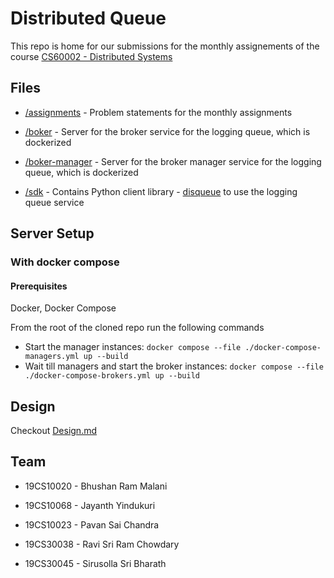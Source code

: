 # Distributed Queue

This repo is home for our submissions for the monthly assignements of the course [CS60002 - Distributed Systems](https://cse.iitkgp.ac.in/~sandipc/courses/cs60002/cs60002.html)


## Files

- [/assignments](/assignments) - Problem statements for the monthly assignments
- [/boker](/broker) - Server for the broker service for the logging queue, which is dockerized
- [/boker-manager](/broker-manager) - Server for the broker manager service for the logging queue, which is dockerized

- [/sdk](/sdk) - Contains Python client library - [disqueue](/sdk/disqueue) to use the logging queue service 

## Server Setup

### With docker compose

#### Prerequisites
Docker, Docker Compose


From the root of the cloned repo run the following commands

+ Start the manager instances:
  `docker compose --file ./docker-compose-managers.yml up --build`
+ Wait till managers and start the broker instances:
  `docker compose --file ./docker-compose-brokers.yml up --build`


## Design
Checkout [Design.md](Design.md)

## Team
- 19CS10020 - Bhushan Ram Malani

- 19CS10068 - Jayanth Yindukuri

- 19CS10023 - Pavan Sai Chandra

- 19CS30038 - Ravi Sri Ram Chowdary

- 19CS30045 - Sirusolla Sri Bharath
